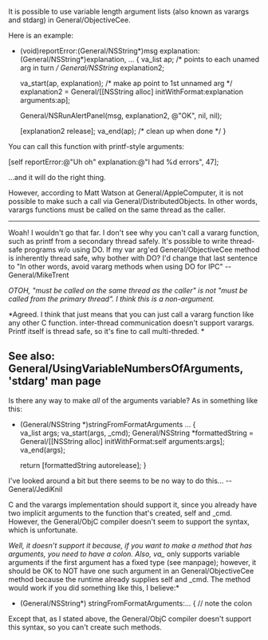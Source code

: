 It is possible to use variable length argument lists (also known as varargs and stdarg) in General/ObjectiveCee.

Here is an example:

    
- (void)reportError:(General/NSString*)msg 
            explanation:(General/NSString*)explanation, ...
{
	va_list ap; /* points to each unamed arg in turn */
	General/NSString* explanation2;
	
	va_start(ap, explanation); /* make ap point to 1st unnamed arg */
	explanation2 = General/[[NSString alloc] 
                         initWithFormat:explanation 
                         arguments:ap];

	General/NSRunAlertPanel(msg, explanation2, @"OK", nil, nil);

	[explanation2 release];
	va_end(ap); /* clean up when done */
}


You can call this function with printf-style arguments:

[self reportError:@"Uh oh" explanation:@"I had %d errors", 47];

...and it will do the right thing.

However, according to Matt Watson at General/AppleComputer, it is not possible to make such a call via General/DistributedObjects.  In other words, varargs functions must be called on the same thread as the caller. 

---- 
Woah! I wouldn't go that far. I don't see why you can't call a vararg function, such as printf from a secondary thread safely. It's possible to write thread-safe programs w/o using DO. If my var arg'ed General/ObjectiveCee method is inherently thread safe, why bother with DO? I'd change that last sentence to "In other words, avoid vararg methods when using DO for IPC" -- General/MikeTrent

*OTOH, "must be called on the same thread as the caller" is not "must be called from the primary thread". I think this is a non-argument.*

*Agreed.  I think that just means that you can just call a vararg function like any other C function.  inter-thread communication doesn't support varargs.  Printf itself is thread safe, so it's fine to call multi-threded.
*

See also: General/UsingVariableNumbersOfArguments, 'stdarg' man page
----
Is there any way to make *all* of the arguments variable? As in something like this:
    
- (General/NSString *)stringFromFormatArguments ...
{	
	va_list args;
	va_start(args, _cmd);
	General/NSString *formattedString = General/[[NSString alloc] initWithFormat:self arguments:args];
	va_end(args);
	
	return [formattedString autorelease];
}

I've looked around a bit but there seems to be no way to do this... --General/JediKnil

C and the varargs implementation should support it, since you already have two implicit arguments to the function that's created,     self and     _cmd. However, the General/ObjC compiler doesn't seem to support the syntax, which is unfortunate.

*Well, it doesn't support it because, if you want to make a method that has arguments, you need to have a colon. Also, va_* only supports variable arguments if the first argument has a fixed type (see manpage); however, it should be OK to NOT have one such argument in an General/ObjectiveCee method because the runtime already supplies self and _cmd. The method would work if you did something like this, I believe:*

    
- (General/NSString*) stringFromFormatArguments:... { // note the colon


Except that, as I stated above, the General/ObjC compiler doesn't support this syntax, so you can't create such methods.